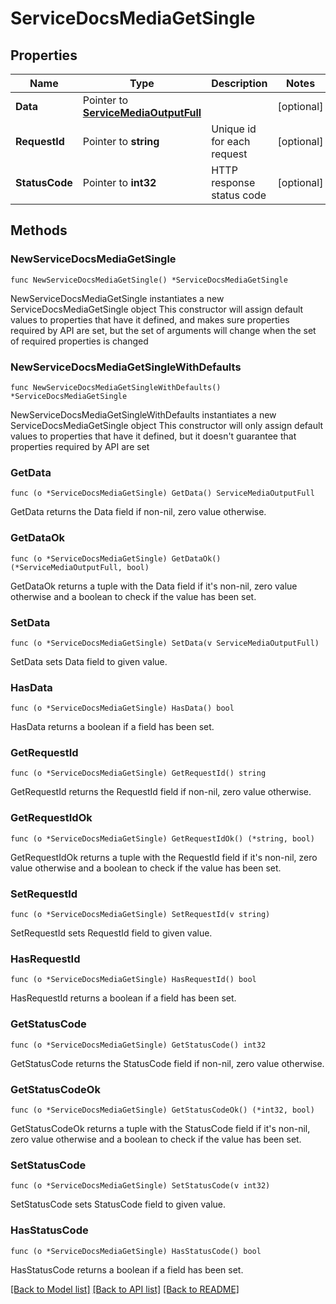 # ServiceDocsMediaGetSingle

## Properties

Name | Type | Description | Notes
------------ | ------------- | ------------- | -------------
**Data** | Pointer to [**ServiceMediaOutputFull**](ServiceMediaOutputFull.md) |  | [optional] 
**RequestId** | Pointer to **string** | Unique id for each request | [optional] 
**StatusCode** | Pointer to **int32** | HTTP response status code | [optional] 

## Methods

### NewServiceDocsMediaGetSingle

`func NewServiceDocsMediaGetSingle() *ServiceDocsMediaGetSingle`

NewServiceDocsMediaGetSingle instantiates a new ServiceDocsMediaGetSingle object
This constructor will assign default values to properties that have it defined,
and makes sure properties required by API are set, but the set of arguments
will change when the set of required properties is changed

### NewServiceDocsMediaGetSingleWithDefaults

`func NewServiceDocsMediaGetSingleWithDefaults() *ServiceDocsMediaGetSingle`

NewServiceDocsMediaGetSingleWithDefaults instantiates a new ServiceDocsMediaGetSingle object
This constructor will only assign default values to properties that have it defined,
but it doesn't guarantee that properties required by API are set

### GetData

`func (o *ServiceDocsMediaGetSingle) GetData() ServiceMediaOutputFull`

GetData returns the Data field if non-nil, zero value otherwise.

### GetDataOk

`func (o *ServiceDocsMediaGetSingle) GetDataOk() (*ServiceMediaOutputFull, bool)`

GetDataOk returns a tuple with the Data field if it's non-nil, zero value otherwise
and a boolean to check if the value has been set.

### SetData

`func (o *ServiceDocsMediaGetSingle) SetData(v ServiceMediaOutputFull)`

SetData sets Data field to given value.

### HasData

`func (o *ServiceDocsMediaGetSingle) HasData() bool`

HasData returns a boolean if a field has been set.

### GetRequestId

`func (o *ServiceDocsMediaGetSingle) GetRequestId() string`

GetRequestId returns the RequestId field if non-nil, zero value otherwise.

### GetRequestIdOk

`func (o *ServiceDocsMediaGetSingle) GetRequestIdOk() (*string, bool)`

GetRequestIdOk returns a tuple with the RequestId field if it's non-nil, zero value otherwise
and a boolean to check if the value has been set.

### SetRequestId

`func (o *ServiceDocsMediaGetSingle) SetRequestId(v string)`

SetRequestId sets RequestId field to given value.

### HasRequestId

`func (o *ServiceDocsMediaGetSingle) HasRequestId() bool`

HasRequestId returns a boolean if a field has been set.

### GetStatusCode

`func (o *ServiceDocsMediaGetSingle) GetStatusCode() int32`

GetStatusCode returns the StatusCode field if non-nil, zero value otherwise.

### GetStatusCodeOk

`func (o *ServiceDocsMediaGetSingle) GetStatusCodeOk() (*int32, bool)`

GetStatusCodeOk returns a tuple with the StatusCode field if it's non-nil, zero value otherwise
and a boolean to check if the value has been set.

### SetStatusCode

`func (o *ServiceDocsMediaGetSingle) SetStatusCode(v int32)`

SetStatusCode sets StatusCode field to given value.

### HasStatusCode

`func (o *ServiceDocsMediaGetSingle) HasStatusCode() bool`

HasStatusCode returns a boolean if a field has been set.


[[Back to Model list]](../README.md#documentation-for-models) [[Back to API list]](../README.md#documentation-for-api-endpoints) [[Back to README]](../README.md)


